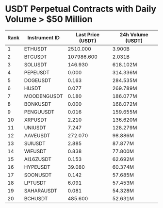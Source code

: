 # USDT Perpetual Contracts with Daily Volume > $50 Million

| Rank | Instrument ID | Last Price (USDT) | 24h Volume (USDT) |
|------|---------------|-------------------|-------------------|
| 1 | ETHUSDT | 2510.000 | 3.900B |
| 2 | BTCUSDT | 107986.600 | 2.031B |
| 3 | SOLUSDT | 146.930 | 618.102M |
| 4 | PEPEUSDT | 0.000 | 314.336M |
| 5 | DOGEUSDT | 0.163 | 284.535M |
| 6 | HUSDT | 0.077 | 269.789M |
| 7 | MOODENGUSDT | 0.180 | 186.077M |
| 8 | BONKUSDT | 0.000 | 168.072M |
| 9 | PENGUUSDT | 0.016 | 159.655M |
| 10 | XRPUSDT | 2.210 | 136.620M |
| 11 | UNIUSDT | 7.247 | 128.279M |
| 12 | AAVEUSDT | 272.070 | 98.886M |
| 13 | SUIUSDT | 2.885 | 87.877M |
| 14 | WIFUSDT | 0.838 | 77.800M |
| 15 | AI16ZUSDT | 0.153 | 62.692M |
| 16 | HYPEUSDT | 39.080 | 60.374M |
| 17 | SOONUSDT | 0.142 | 57.685M |
| 18 | LPTUSDT | 6.091 | 57.453M |
| 19 | SAHARAUSDT | 0.081 | 54.328M |
| 20 | BCHUSDT | 485.600 | 52.631M |
